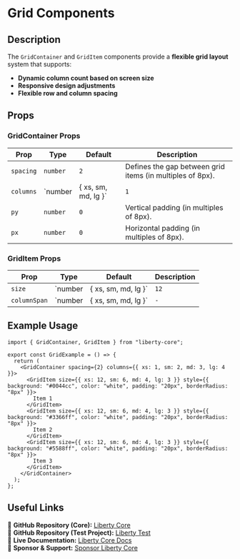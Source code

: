 # Grid Components

## Description
The `GridContainer` and `GridItem` components provide a **flexible grid layout** system that supports:
- **Dynamic column count based on screen size**
- **Responsive design adjustments**
- **Flexible row and column spacing**

## Props

### GridContainer Props
| Prop         | Type                         | Default  | Description |
|-------------|-----------------------------|---------|-------------|
| `spacing`  | `number`                   | `2`     | Defines the gap between grid items (in multiples of 8px). |
| `columns`  | `number | { xs, sm, md, lg }` | `1`     | Number of columns, can be responsive. |
| `py`       | `number`                   | `0`     | Vertical padding (in multiples of 8px). |
| `px`       | `number`                   | `0`     | Horizontal padding (in multiples of 8px). |

### GridItem Props
| Prop         | Type                         | Default  | Description |
|-------------|-----------------------------|---------|-------------|
| `size`     | `number | { xs, sm, md, lg }` | `12`    | Column span of the grid item, can be responsive. |
| `columnSpan` | `number | { xs, sm, md, lg }` | `-`     | Allows setting span dynamically. |

## Example Usage
```tsx
import { GridContainer, GridItem } from "liberty-core";

export const GridExample = () => {
  return (
    <GridContainer spacing={2} columns={{ xs: 1, sm: 2, md: 3, lg: 4 }}>
      <GridItem size={{ xs: 12, sm: 6, md: 4, lg: 3 }} style={{ background: "#0044cc", color: "white", padding: "20px", borderRadius: "8px" }}>
        Item 1
      </GridItem>
      <GridItem size={{ xs: 12, sm: 6, md: 4, lg: 3 }} style={{ background: "#3366ff", color: "white", padding: "20px", borderRadius: "8px" }}>
        Item 2
      </GridItem>
      <GridItem size={{ xs: 12, sm: 6, md: 4, lg: 3 }} style={{ background: "#5588ff", color: "white", padding: "20px", borderRadius: "8px" }}>
        Item 3
      </GridItem>
    </GridContainer>
  );
};
```

## Useful Links
🔗 **GitHub Repository (Core):** [Liberty Core](https://github.com/fblettner/liberty-core/)  
🔗 **GitHub Repository (Test Project):** [Liberty Test](https://github.com/fblettner/liberty-test/)  
📖 **Live Documentation:** [Liberty Core Docs](https://docs.nomana-it.fr/liberty-core/)  
💖 **Sponsor & Support:** [Sponsor Liberty Core](https://github.com/sponsors/fblettner) 